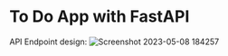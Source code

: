# To Do App with FastAPI
API Endpoint design:
![Screenshot 2023-05-08 184257](https://user-images.githubusercontent.com/91465902/236815190-2488292f-0abf-4f39-aa69-653ed01ee2e6.png)
